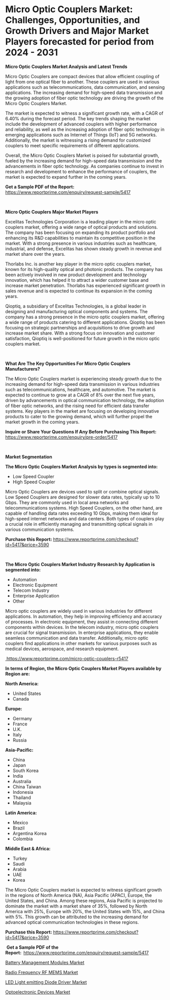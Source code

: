 <p><h1>Micro Optic Couplers Market: Challenges, Opportunities, and Growth Drivers and Major Market Players forecasted for period from 2024 - 2031</h1></p><p><strong>Micro Optic Couplers Market Analysis and Latest Trends</strong></p>
<p><p>Micro Optic Couplers are compact devices that allow efficient coupling of light from one optical fiber to another. These couplers are used in various applications such as telecommunications, data communication, and sensing applications. The increasing demand for high-speed data transmission and the growing adoption of fiber optic technology are driving the growth of the Micro Optic Couplers Market.</p><p>The market is expected to witness a significant growth rate, with a CAGR of 6.40% during the forecast period. The key trends shaping the market include the development of advanced couplers with higher performance and reliability, as well as the increasing adoption of fiber optic technology in emerging applications such as Internet of Things (IoT) and 5G networks. Additionally, the market is witnessing a rising demand for customized couplers to meet specific requirements of different applications.</p><p>Overall, the Micro Optic Couplers Market is poised for substantial growth, fueled by the increasing demand for high-speed data transmission and the advancements in fiber optic technology. As companies continue to invest in research and development to enhance the performance of couplers, the market is expected to expand further in the coming years.</p></p>
<p><strong>Get a Sample PDF of the Report:&nbsp;</strong> <a href="https://www.reportprime.com/enquiry/request-sample/5417">https://www.reportprime.com/enquiry/request-sample/5417</a></p>
<p>&nbsp;</p>
<p><strong>Micro Optic Couplers Major Market Players</strong></p>
<p><p>Excelitas Technologies Corporation is a leading player in the micro optic couplers market, offering a wide range of optical products and solutions. The company has been focusing on expanding its product portfolio and enhancing its R&D capabilities to maintain its competitive position in the market. With a strong presence in various industries such as healthcare, industrial, and defense, Excelitas has shown steady growth in revenue and market share over the years.</p><p>Thorlabs Inc. is another key player in the micro optic couplers market, known for its high-quality optical and photonic products. The company has been actively involved in new product development and technology innovation, which has helped it to attract a wider customer base and increase market penetration. Thorlabs has experienced significant growth in sales revenue and is expected to continue its expansion in the coming years.</p><p>Qioptiq, a subsidiary of Excelitas Technologies, is a global leader in designing and manufacturing optical components and systems. The company has a strong presence in the micro optic couplers market, offering a wide range of products catering to different applications. Qioptiq has been focusing on strategic partnerships and acquisitions to drive growth and increase market share. With a strong focus on innovation and customer satisfaction, Qioptiq is well-positioned for future growth in the micro optic couplers market.</p></p>
<p>&nbsp;</p>
<p><strong>What Are The Key Opportunities For Micro Optic Couplers Manufacturers?</strong></p>
<p><p>The Micro Optic Couplers market is experiencing steady growth due to the increasing demand for high-speed data transmission in various industries such as telecommunications, healthcare, and automotive. The market is expected to continue to grow at a CAGR of 8% over the next five years, driven by advancements in optical communication technology, the adoption of fiber optic networks, and the rising need for efficient data transfer systems. Key players in the market are focusing on developing innovative products to cater to the growing demand, which will further propel the market growth in the coming years.</p></p>
<p><strong>Inquire or Share Your Questions If Any Before Purchasing This Report:</strong> <a href="https://www.reportprime.com/enquiry/pre-order/5417">https://www.reportprime.com/enquiry/pre-order/5417</a></p>
<p>&nbsp;</p>
<p><strong>Market Segmentation</strong></p>
<p><strong>The Micro Optic Couplers Market Analysis by types is segmented into:</strong></p>
<p><ul><li>Low Speed Coupler</li><li>High Speed Coupler</li></ul></p>
<p><p>Micro Optic Couplers are devices used to split or combine optical signals. Low Speed Couplers are designed for slower data rates, typically up to 10 Gbps. They are commonly used in local area networks and telecommunications systems. High Speed Couplers, on the other hand, are capable of handling data rates exceeding 10 Gbps, making them ideal for high-speed internet networks and data centers. Both types of couplers play a crucial role in efficiently managing and transmitting optical signals in various communication systems.</p></p>
<p><strong>Purchase this Report:&nbsp;</strong><a href="https://www.reportprime.com/checkout?id=5417&price=3590">https://www.reportprime.com/checkout?id=5417&price=3590</a></p>
<p>&nbsp;</p>
<p><strong>The Micro Optic Couplers Market Industry Research by Application is segmented into:</strong></p>
<p><ul><li>Automation</li><li>Electronic Equipment</li><li>Telecom Industry</li><li>Enterprise Application</li><li>Other</li></ul></p>
<p><p>Micro optic couplers are widely used in various industries for different applications. In automation, they help in improving efficiency and accuracy of processes. In electronic equipment, they assist in connecting different components within devices. In the telecom industry, micro optic couplers are crucial for signal transmission. In enterprise applications, they enable seamless communication and data transfer. Additionally, micro optic couplers find applications in other markets for various purposes such as medical devices, aerospace, and research equipment.</p></p>
<p><a href="https://www.reportprime.com/micro-optic-couplers-r5417">&nbsp;https://www.reportprime.com/micro-optic-couplers-r5417</a></p>
<p><strong>In terms of Region, the Micro Optic Couplers Market Players available by Region are:</strong></p>
<p>
    <p> <strong> North America: </strong>
        <ul>
            <li>United States</li>
            <li>Canada</li>
        </ul>
        </p> 
    <p> <strong> Europe: </strong>
        <ul>
            <li>Germany</li>
            <li>France</li>
            <li>U.K.</li>
            <li>Italy</li>
            <li>Russia</li>
        </ul>
        </p> 
    <p> <strong> Asia-Pacific: </strong>
        <ul>
            <li>China</li>
            <li>Japan</li>
            <li>South Korea</li>
            <li>India</li>
            <li>Australia</li>
            <li>China Taiwan</li>
            <li>Indonesia</li>
            <li>Thailand</li>
            <li>Malaysia</li>
        </ul>
        </p> 
    <p> <strong> Latin America: </strong>
        <ul>
            <li>Mexico</li>
            <li>Brazil</li>
            <li>Argentina Korea</li>
            <li>Colombia</li>
        </ul>
        </p> 
    <p> <strong> Middle East & Africa: </strong>
        <ul>
            <li>Turkey</li>
            <li>Saudi</li>
            <li>Arabia</li>
            <li>UAE</li>
            <li>Korea</li>
        </ul>
    </p>
    </p>
<p><p>The Micro Optic Couplers market is expected to witness significant growth in the regions of North America (NA), Asia Pacific (APAC), Europe, the United States, and China. Among these regions, Asia Pacific is projected to dominate the market with a market share of 35%, followed by North America with 25%, Europe with 20%, the United States with 15%, and China with 5%. This growth can be attributed to the increasing demand for advanced optical communication technologies in these regions.</p></p>
<p><strong>Purchase this Report: </strong><a href="https://www.reportprime.com/checkout?id=5417&price=3590">https://www.reportprime.com/checkout?id=5417&price=3590</a></p>
<p>&nbsp;<strong>Get a Sample PDF of the Report:&nbsp;&nbsp;</strong><a href="https://www.reportprime.com/enquiry/request-sample/5417">https://www.reportprime.com/enquiry/request-sample/5417</a></p>
<p><strong></strong></p>
<p><p><a href="https://github.com/changoleonlaverguenzanoexiste/Market-Research-Report-List-4/blob/main/battery-management-modules-market.md">Battery Management Modules Market</a></p><p><a href="https://github.com/dimitrishawkinswaynenp91rgz/Market-Research-Report-List-4/blob/main/radio-frequency-rf-mems-market.md">Radio Frequency RF MEMS Market</a></p><p><a href="https://github.com/labibmmn112/Market-Research-Report-List-2/blob/main/led-light-emitting-diode-driver-market.md">LED Light emitting Diode Driver Market</a></p><p><a href="https://github.com/gladysalidde/Market-Research-Report-List-2/blob/main/optoelectronic-devices-market.md">Optoelectronic Devices Market</a></p></p>